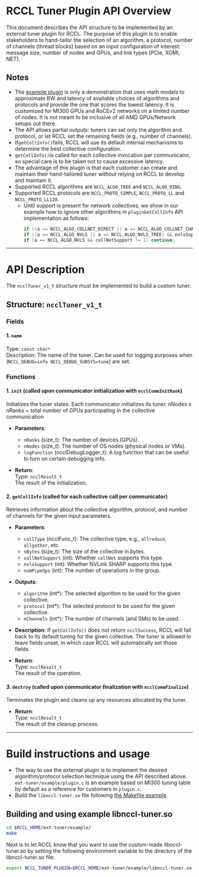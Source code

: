 # RCCL Tuner Plugin API Overview

This document describes the API structure to be implemented by an external tuner plugin for RCCL. The purpose of this plugin is to enable stakeholders to hand-tailor the selection of an algorithm, a protocol, number of channels (thread blocks) based on an input configuration of interest: message size, number of nodes and GPUs, and link types (PCIe, XGMI, NET).

## Notes
- The [example plugin](example/plugin.c) is only a demonstration that uses math models to approximate BW and latency of available choices of algorithms and protocols and provide the one that scores the lowest latency. It is customized for MI300 GPUs and RoCEv2 networks on a limited number of nodes. It is not meant to be inclusive of all AMD GPUs/Network setups out there. 
- The API allows partial outputs: tuners can set only the algorithm and protocol, or let RCCL set the remaining fields (e.g., number of channels).
- If`getCollInfo()`fails, RCCL will use its default internal mechanisms to determine the best collective configuration.
- `getCollInfo()`is called for each collective invocation per communicator, so special care is to be taken not to cause excessive latency.
- The advantage of this plugin is that each customer can create and maintain their hand-tailored tuner without relying on RCCL to develop and maintain it.
- Supported RCCL algorithms are `NCCL_ALGO_TREE` and `NCCL_ALGO_RING`.
- Supported RCCL protocols are `NCCL_PROTO_SIMPLE`, `NCCL_PROTO_LL` and `NCCL_PROTO_LL128`.
  - Until support is present for network collectives, we show in our example how to ignore other algorithms in `pluginGetCollInfo` API implementation as follows:
    ```C++
    if ((a == NCCL_ALGO_COLLNET_DIRECT || a == NCCL_ALGO_COLLNET_CHAIN) && collNetSupport != 1) continue;
    if ((a == NCCL_ALGO_NVLS || a == NCCL_ALGO_NVLS_TREE) && nvlsSupport != 1) continue;
    if (a == NCCL_ALGO_NVLS && collNetSupport != 1) continue;
    ```
---
# API Description 
The `ncclTuner_v1_t` structure must be implemented to build a custom tuner. 

## Structure: `ncclTuner_v1_t`

### Fields

#### 1. `name`
  Type: `const char*`  
  Description: The name of the tuner. Can be used for logging purposes when (`NCCL_DEBUG=info NCCL_DEBUG_SUBSYS=tune`) are set.

### Functions

#### 1. `init` (called upon communicator initialization with `ncclCommInitRank`)

Initializes the tuner states. Each communicator initializes its tuner. nNodes x nRanks = total number of GPUs participating in the collective communication

- **Parameters**:
  - `nRanks` (size_t): The number of devices (GPUs).
  - `nNodes` (size_t): The number of OS nodes (physical nodes or VMs).
  - `logFunction` (ncclDebugLogger_t): A log function that can be useful to turn on certain debugging info.

- **Return**:  
  Type: `ncclResult_t`  
  The result of the initialization.

#### 2. `getCollInfo` (called for each collective call per communicator)

Retrieves information about the collective algorithm, protocol, and number of channels for the given input parameters.

- **Parameters**:
  - `collType` (ncclFunc_t): The collective type, e.g., `allreduce`, `allgather`, etc.
  - `nBytes` (size_t): The size of the collective in bytes.
  - `collNetSupport` (int): Whether `collNet` supports this type.
  - `nvlsSupport` (int): Whether NVLink SHARP supports this type.
  - `numPipeOps` (int): The number of operations in the group.
  
- **Outputs**:
  - `algorithm` (int*): The selected algorithm to be used for the given collective.
  - `protocol` (int*): The selected protocol to be used for the given collective.
  - `nChannels` (int*): The number of channels (and SMs) to be used.
  
- **Description**:
  If `getCollInfo()` does not return `ncclSuccess`, RCCL will fall back to its default tuning for the given collective. The tuner is allowed to leave fields unset, in which case RCCL will automatically set those fields.

- **Return**:  
  Type: `ncclResult_t`  
  The result of the operation.

#### 3. `destroy` (called upon communicator finalization with `ncclCommFinalize`)

Terminates the plugin and cleans up any resources allocated by the tuner.

- **Return**:  
  Type: `ncclResult_t`  
  The result of the cleanup process.

---


# Build instructions and usage

- The way to use the external plugin is to implement the desired algorithm/protocol selection technique using the API described above. `ext-tuner/example/plugin.c` is an example based on MI300 tuning table by default as a reference for customers in `plugin.c`.
- Build the `libnccl-tuner.so` file following [the Makefile example](example/Makefile). 

## Building and using example libnccl-tuner.so
```bash
cd $RCCL_HOME/ext-tuner/example/ 
make
```
Next is to let RCCL know that you want to use the custom-made libnccl-tuner.so by setting the following environment variable to the directory of the libnccl-tuner.so file:

```bash
export NCCL_TUNER_PLUGIN=$RCCL_HOME/ext-tuner/example/libnccl-tuner.so
```

